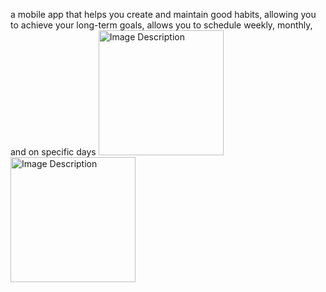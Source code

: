 a mobile app that helps you create and maintain good habits, allowing you to achieve your long-term goals, allows you to schedule weekly, monthly, and on specific days
<img src="https://github.com/user-attachments/assets/63b4fe0f-c104-4fd5-8a18-43732619d7ea.png" alt="Image Description" width="200"/>
<img src="https://github.com/user-attachments/assets/4e506da3-7d56-4b35-ab2c-cf718ed43e2d.png" alt="Image Description" width="200"/>

